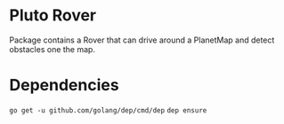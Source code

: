 # Pluto Rover

Package contains a Rover that can drive around a PlanetMap and detect obstacles one the map.

# Dependencies

`go get -u github.com/golang/dep/cmd/dep`
`dep ensure`